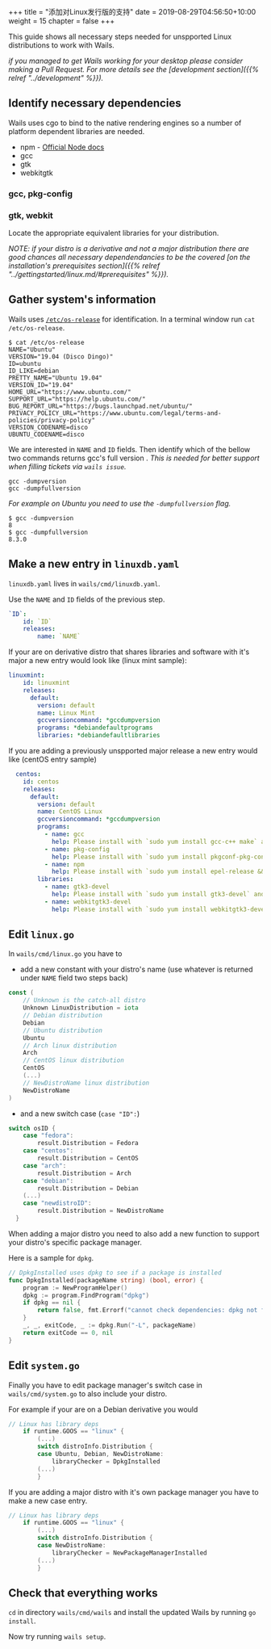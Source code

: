 +++
title = "添加对Linux发行版的支持"
date = 2019-08-29T04:56:50+10:00
weight = 15
chapter = false
+++

This guide shows all necessary steps needed for unspported Linux distributions to work with Wails.

_if you managed to get Wails working for your desktop please consider making a Pull Request. For more details see the [development section]({{% relref "../development" %}})._

## Identify necessary dependencies

Wails uses cgo to bind to the native rendering engines so a number of platform dependent libraries are needed.

- npm - [Official Node docs]()
- gcc
- gtk
- webkitgtk

### gcc, pkg-config

### gtk, webkit

Locate the appropriate equivalent libraries for your distribution.

_NOTE: if your distro is a *derivative* and not a *major* distribution there are good chances all necessary dependendancies to be the covered [on the installation's prerequisites section]({{% relref "../gettingstarted/linux.md/#prerequisites" %}})._

## Gather system's information

Wails uses [`/etc/os-release`](https://www.freedesktop.org/software/systemd/man/os-release.html) for identification. In a terminal window run `cat /etc/os-release`.

```
$ cat /etc/os-release
NAME="Ubuntu"
VERSION="19.04 (Disco Dingo)"
ID=ubuntu
ID_LIKE=debian
PRETTY_NAME="Ubuntu 19.04"
VERSION_ID="19.04"
HOME_URL="https://www.ubuntu.com/"
SUPPORT_URL="https://help.ubuntu.com/"
BUG_REPORT_URL="https://bugs.launchpad.net/ubuntu/"
PRIVACY_POLICY_URL="https://www.ubuntu.com/legal/terms-and-policies/privacy-policy"
VERSION_CODENAME=disco
UBUNTU_CODENAME=disco
```

We are interested in `NAME` and `ID` fields. Then identify which of the bellow two commands returns gcc's full version . _This is needed for better support when filling tickets via `wails issue`._

```
gcc -dumpversion
gcc -dumpfullversion
```

_For example on Ubuntu you need to use the `-dumpfullversion` flag._

```
$ gcc -dumpversion
8
$ gcc -dumpfullversion
8.3.0
```

## Make a new entry in `linuxdb.yaml`

`linuxdb.yaml` lives in `wails/cmd/linuxdb.yaml`.

Use the `NAME` and `ID` fields of the previous step.

```yaml
`ID`:
    id: `ID`
    releases:
        name: `NAME`
```

If your are on derivative distro that shares libraries and software with it's major a new entry would look like (linux mint sample):

```yaml
linuxmint:
    id: linuxmint
    releases:
      default:
        version: default
        name: Linux Mint
        gccversioncommand: *gccdumpversion
        programs: *debiandefaultprograms
        libraries: *debiandefaultlibraries
```

If you are adding a previously unspported major release a new entry would like (centOS entry sample)

```yaml
  centos:
    id: centos
    releases:
      default:
        version: default
        name: CentOS Linux
        gccversioncommand: *gccdumpversion
        programs:
          - name: gcc
            help: Please install with `sudo yum install gcc-c++ make` and try again
          - name: pkg-config
            help: Please install with `sudo yum install pkgconf-pkg-config` and try again
          - name: npm
            help: Please install with `sudo yum install epel-release && sudo yum install nodejs` and try again
        libraries:
          - name: gtk3-devel
            help: Please install with `sudo yum install gtk3-devel` and try again
          - name: webkitgtk3-devel
            help: Please install with `sudo yum install webkitgtk3-devel` and try again
```

## Edit `linux.go`

In `wails/cmd/linux.go` you have to

- add a new constant with your distro's name (use whatever is returned under `NAME` field two steps back)

```go
const (
	// Unknown is the catch-all distro
	Unknown LinuxDistribution = iota
	// Debian distribution
	Debian
	// Ubuntu distribution
	Ubuntu
	// Arch linux distribution
	Arch
	// CentOS linux distribution
	CentOS
	(...)
	// NewDistroName linux distribution
	NewDistroName
)
```

- and a new switch case (`case "ID":`)

```go
switch osID {
	case "fedora":
		result.Distribution = Fedora
	case "centos":
		result.Distribution = CentOS
	case "arch":
		result.Distribution = Arch
	case "debian":
		result.Distribution = Debian
	(...)
	case "newdistroID":
		result.Distribution = NewDistroName
  }
```

When adding a major distro you need to also add a new function to support your distro's specific package manager.

Here is a sample for `dpkg`.

```go
// DpkgInstalled uses dpkg to see if a package is installed
func DpkgInstalled(packageName string) (bool, error) {
	program := NewProgramHelper()
	dpkg := program.FindProgram("dpkg")
	if dpkg == nil {
		return false, fmt.Errorf("cannot check dependencies: dpkg not found")
	}
	_, _, exitCode, _ := dpkg.Run("-L", packageName)
	return exitCode == 0, nil
}
```

## Edit `system.go`

Finally you have to edit package manager's switch case in `wails/cmd/system.go` to also include your distro.

For example if your are on a Debian derivative you would

```go
// Linux has library deps
	if runtime.GOOS == "linux" {
		(...)
		switch distroInfo.Distribution {
		case Ubuntu, Debian, NewDistroName:
			libraryChecker = DpkgInstalled
		(...)
		}
```

If you are adding a major distro with it's own package manager you have to make a new case entry.

```go
// Linux has library deps
	if runtime.GOOS == "linux" {
		(...)
		switch distroInfo.Distribution {
		case NewDistroName:
			libraryChecker = NewPackageManagerInstalled
		(...)
		}
```

## Check that everything works

`cd` in directory `wails/cmd/wails` and install the updated Wails by running `go install`.

Now try running `wails setup`.

<!-- {{< highlight "hl_lines=2" >}}
wails
├── cmd
│   ├── cmd-mewn.go
│   ├── linuxdb.yaml
│   ├── linux.go
│   └── system.go
└── README.md
 {{< /highlight >}} -->
